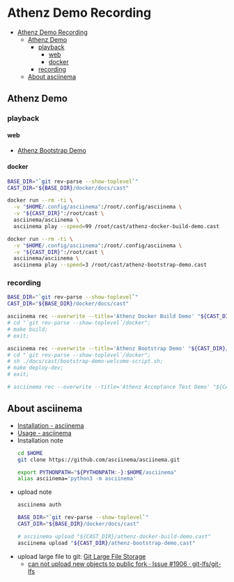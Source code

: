 
<a id="markdown-athenz-demo-recording" name="athenz-demo-recording"></a>
# Athenz Demo Recording

<!-- TOC -->

- [Athenz Demo Recording](#athenz-demo-recording)
  - [Athenz Demo](#athenz-demo)
    - [playback](#playback)
      - [web](#web)
      - [docker](#docker)
    - [recording](#recording)
  - [About asciinema](#about-asciinema)

<!-- /TOC -->

<a id="markdown-athenz-demo" name="athenz-demo"></a>
## Athenz Demo

<a id="markdown-playback" name="playback"></a>
### playback

<a id="markdown-web" name="web"></a>
#### web
- [Athenz Bootstrap Demo](https://asciinema.org/a/288398)

<a id="markdown-docker" name="docker"></a>
#### docker

```bash
BASE_DIR="`git rev-parse --show-toplevel`"
CAST_DIR="${BASE_DIR}/docker/docs/cast"

docker run --rm -ti \
  -v "$HOME/.config/asciinema":/root/.config/asciinema \
  -v "${CAST_DIR}":/root/cast \
  asciinema/asciinema \
  asciinema play --speed=99 /root/cast/athenz-docker-build-demo.cast

docker run --rm -ti \
  -v "$HOME/.config/asciinema":/root/.config/asciinema \
  -v "${CAST_DIR}":/root/cast \
  asciinema/asciinema \
  asciinema play --speed=3 /root/cast/athenz-bootstrap-demo.cast

```

<a id="markdown-recording" name="recording"></a>
### recording

```bash
BASE_DIR="`git rev-parse --show-toplevel`"
CAST_DIR="${BASE_DIR}/docker/docs/cast"

asciinema rec --overwrite --title='Athenz Docker Build Demo' "${CAST_DIR}/athenz-docker-build-demo.cast"
# cd "`git rev-parse --show-toplevel`/docker";
# make build;
# exit;

asciinema rec --overwrite --title='Athenz Bootstrap Demo' "${CAST_DIR}/athenz-bootstrap-demo.cast"
# cd "`git rev-parse --show-toplevel`/docker";
# sh ./docs/cast/bootstrap-demo-welcome-script.sh;
# make deploy-dev;
# exit;

# asciinema rec --overwrite --title='Athenz Acceptance Test Demo' "${CAST_DIR}/athenz-acceptance-test-demo.cast"
```

<a id="markdown-about-asciinema" name="about-asciinema"></a>
## About asciinema
- [Installation - asciinema](https://asciinema.org/docs/installation)
- [Usage - asciinema](https://asciinema.org/docs/usage)
- Installation note
    ```bash
    cd $HOME
    git clone https://github.com/asciinema/asciinema.git
    ```
    ```bash
    export PYTHONPATH="${PYTHONPATH:-}:$HOME/asciinema"
    alias asciinema='python3 -m asciinema'
    ```
- upload note
    ```bash
    asciinema auth

    BASE_DIR="`git rev-parse --show-toplevel`"
    CAST_DIR="${BASE_DIR}/docker/docs/cast"

    # asciinema upload "${CAST_DIR}/athenz-docker-build-demo.cast"
    asciinema upload "${CAST_DIR}/athenz-bootstrap-demo.cast"
    ```
- upload large file to git: [Git Large File Storage](https://git-lfs.github.com/)
    - [can not upload new objects to public fork  · Issue #1906 · git-lfs/git-lfs](https://github.com/git-lfs/git-lfs/issues/1906)
